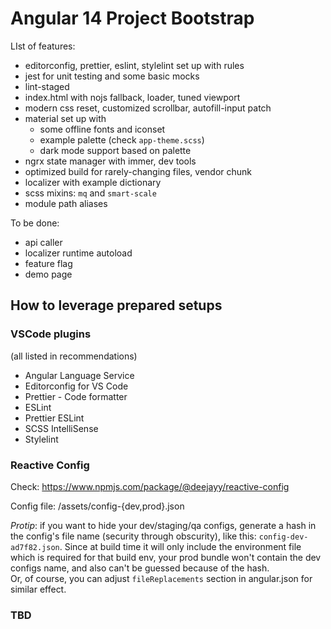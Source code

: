 # Angular 14 Project Bootstrap

LIst of features:

- editorconfig, prettier, eslint, stylelint set up with rules
- jest for unit testing and some basic mocks
- lint-staged
- index.html with nojs fallback, loader, tuned viewport
- modern css reset, customized scrollbar, autofill-input patch
- material set up with
  - some offline fonts and iconset
  - example palette (check `app-theme.scss`)
  - dark mode support based on palette
- ngrx state manager with immer, dev tools
- optimized build for rarely-changing files, vendor chunk
- localizer with example dictionary
- scss mixins: `mq` and `smart-scale`
- module path aliases

To be done:

- api caller
- localizer runtime autoload
- feature flag
- demo page

## How to leverage prepared setups

### VSCode plugins

(all listed in recommendations)

- Angular Language Service
- Editorconfig for VS Code
- Prettier - Code formatter
- ESLint
- Prettier ESLint
- SCSS IntelliSense
- Stylelint

### Reactive Config

Check: https://www.npmjs.com/package/@deejayy/reactive-config

Config file: /assets/config-{dev,prod}.json

*Protip*: if you want to hide your dev/staging/qa configs, generate a hash in the config's file name (security through obscurity), like this: `config-dev-ad7f82.json`. Since at build time it will only include the environment file which is required for that build env, your prod bundle won't contain the dev configs name, and also can't be guessed because of the hash.  
Or, of course, you can adjust `fileReplacements` section in angular.json for similar effect.

### TBD
